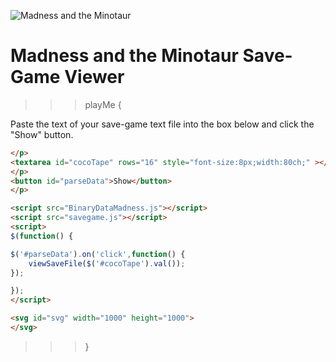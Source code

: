 ![Madness and the Minotaur](Madness.jpg)

# Madness and the Minotaur Save-Game Viewer

>>> playMe {

Paste the text of your save-game text file into the box below and click the "Show" button.

```html
</p>
<textarea id="cocoTape" rows="16" style="font-size:8px;width:80ch;" ></textarea>
</p>
<button id="parseData">Show</button>
</p>

<script src="BinaryDataMadness.js"></script>
<script src="savegame.js"></script>
<script>
$(function() {

$('#parseData').on('click',function() {
	viewSaveFile($('#cocoTape').val());
});

});
</script>

<svg id="svg" width="1000" height="1000">
</svg>

```

>>> }

